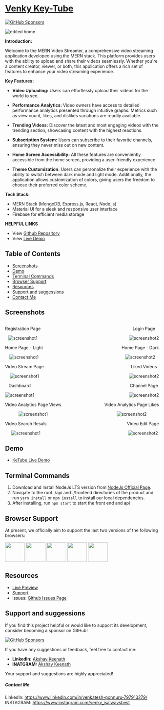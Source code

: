 # [Venky Key-Tube](https://github.com/438-venkatesh/Venky-KeTube) 
[![GitHub Sponsors](https://img.shields.io/badge/Sponsor-Akshay-brightgreen)](https://github.com/sponsors/438-venkatesh)

![edited home](https://github.com/438-venkatesh/Venky-KeTube/assets/47239801/51e6c54e-ac70-45e2-9a93-da8a37cd756f)


**Introduction:**

Welcome to the MERN Video Streamer, a comprehensive video streaming application developed using the MERN stack. This platform provides users with the ability to upload and share their videos seamlessly. Whether you're a content creator, viewer, or both, this application offers a rich set of features to enhance your video streaming experience.

**Key Features:**

- **Video Uploading:** Users can effortlessly upload their videos for the world to see.

- **Performance Analytics:** Video owners have access to detailed performance analytics presented through intuitive graphs. Metrics such as view count, likes, and dislikes variations are readily available.

- **Trending Videos:** Discover the latest and most engaging videos with the trending section, showcasing content with the highest reactions.

- **Subscription System:** Users can subscribe to their favorite channels, ensuring they never miss out on new content.

- **Home Screen Accessibility:** All these features are conveniently accessible from the home screen, providing a user-friendly experience.

- **Theme Customization:** Users can personalize their experience with the ability to switch between dark mode and light mode. Additionally, the application allows customization of colors, giving users the freedom to choose their preferred color scheme.

**Tech Stack:**

- MERN Stack (MongoDB, Express.js, React, Node.js)
- Material UI for a sleek and responsive user interface
- Firebase for efficient media storage


**HELPFUL LINKS**

- View [Github Repository](https://github.com/438-venkatesh/Venky-KeTube)
- View [Live Demo](https://venky-ketube.vercel.app/)

## Table of Contents

- [Screenshots](#screenshots)
- [Demo](#demo)
- [Terminal Commands](#terminal-commands)
- [Browser Support](#browser-support)
- [Resources](#resources)
- [Support and suggessions](#support-and-suggessions)
- [Contact Me](#contact-me)

## Screenshots

<div style="display: flex; justify-content: space-between; align-items: center;">
  <div style="text-align: center; max-width: 48%;">
    <p>Registration Page</p>
    <img alt="screenshot1" src="https://github.com/Akshaykeenath/MERN_video_streamer/assets/47239801/95d3d6a4-9a33-4cf2-8be4-bc6310f7b9fe" style="max-width: 100%;" />
  </div>
  <div style="text-align: center; max-width: 48%;">
    <p>Login Page</p>
    <img alt="screenshot2" src="https://github.com/Akshaykeenath/MERN_video_streamer/assets/47239801/94211fc5-f48b-43bd-a5f8-91bcb55f591b" style="max-width: 100%;" />
  </div>
</div>

<div style="display: flex; justify-content: space-between; align-items: center;">
  <div style="text-align: center; max-width: 48%;">
    <p>Home Page - Light </p>
    <img alt="screenshot1" src="https://github.com/Akshaykeenath/MERN_video_streamer/assets/47239801/b977af00-e58e-426f-8967-8289b4120a2d" style="max-width: 100%;" />
  </div>
  <div style="text-align: center; max-width: 48%;">
    <p>Home Page - Dark</p>
    <img alt="screenshot2" src="https://github.com/Akshaykeenath/MERN_video_streamer/assets/47239801/3a6dabab-214f-407d-86ca-749b1ee6623f" style="max-width: 100%;" />
  </div>
</div>

<div style="display: flex; justify-content: space-between; align-items: center;">
  <div style="text-align: center; max-width: 48%;">
    <p>Video Stream Page </p>
    <img alt="screenshot1" src="https://github.com/Akshaykeenath/MERN_video_streamer/assets/47239801/963c0430-9c6c-4ce1-93a7-27249d9c33ca" style="max-width: 100%;" />
  </div>
  <div style="text-align: center; max-width: 48%;">
    <p>Liked Videos</p>
    <img alt="screenshot2" src="https://github.com/Akshaykeenath/MERN_video_streamer/assets/47239801/37322e15-4101-4819-aba9-645f76466c46" style="max-width: 100%;" />
  </div>
</div>

<div style="display: flex; justify-content: space-between; align-items: center;">
  <div style="text-align: center; max-width: 48%;">
    <p>Dashboard </p>
    <img alt="screenshot1" src="https://github.com/Akshaykeenath/MERN_video_streamer/assets/47239801/49d902be-6a74-4e77-be0d-cf2d9aeab993" style="max-width: 100%;" />
  </div>
  <div style="text-align: center; max-width: 48%;">
    <p>Channel Page</p>
    <img alt="screenshot2" src="https://github.com/Akshaykeenath/MERN_video_streamer/assets/47239801/6fb3d5e4-244a-46f3-840d-0572c03588bb" style="max-width: 100%;" />
  </div>
</div>

<div style="display: flex; justify-content: space-between; align-items: center;">
  <div style="text-align: center; max-width: 48%;">
    <p>Video Analytics Page Views </p>
    <img alt="screenshot1" src="https://github.com/Akshaykeenath/MERN_video_streamer/assets/47239801/69b16362-799c-45f7-baaa-5ecc624e5243" style="max-width: 100%;" />
  </div>
  <div style="text-align: center; max-width: 48%;">
    <p>Video Analytics Page Likes</p>
    <img alt="screenshot2" src="https://github.com/Akshaykeenath/MERN_video_streamer/assets/47239801/c65e024e-5203-406a-a69f-9800753e27eb" style="max-width: 100%;" />
  </div>
</div>

<div style="display: flex; justify-content: space-between; align-items: center;">
  <div style="text-align: center; max-width: 48%;">
    <p>Video Search Resuls </p>
    <img alt="screenshot1" src="https://github.com/Akshaykeenath/MERN_video_streamer/assets/47239801/e0137e9f-d201-467b-99a5-5f738d5611bc" style="max-width: 100%;" />
  </div>
  <div style="text-align: center; max-width: 48%;">
    <p>Video Edit Page</p>
    <img alt="screenshot2" src="https://github.com/Akshaykeenath/MERN_video_streamer/assets/47239801/8e7d3f09-f1cb-4ec7-b953-f0d347b82062" style="max-width: 100%;" />
  </div>
</div>


## Demo

- [KeTube Live Demo](https://venky-ketube.vercel.app/)

## Terminal Commands

1. Download and Install NodeJs LTS version from [NodeJs Official Page](https://nodejs.org/en/download/).
2. Navigate to the root ./api and ./frontend directories of the product and run `yarn install` or `npm install` to install our local dependencies.
3. After installing, run `npm start` to start the front end and api


## Browser Support

At present, we officially aim to support the last two versions of the following browsers:

<img src="https://s3.amazonaws.com/creativetim_bucket/github/browser/chrome.png" width="64" height="64"> <img src="https://s3.amazonaws.com/creativetim_bucket/github/browser/firefox.png" width="64" height="64"> <img src="https://s3.amazonaws.com/creativetim_bucket/github/browser/edge.png" width="64" height="64"> <img src="https://s3.amazonaws.com/creativetim_bucket/github/browser/safari.png" width="64" height="64"> <img src="https://s3.amazonaws.com/creativetim_bucket/github/browser/opera.png" width="64" height="64">

## Resources

- [Live Preview](https://ketube.netlify.app/)
- [Support](https://www.linkedin.com/in/akshaykeenath/)
- Issues: [Github Issues Page](https://github.com/Akshaykeenath/MERN_video_streamer/issues)


## Support and suggessions

If you find this project helpful or would like to support its development, consider becoming a sponsor on GitHub!

[![GitHub Sponsors](https://img.shields.io/badge/Sponsor-Akshay-brightgreen)](https://github.com/sponsors/Akshaykeenath)

If you have any suggestions or feedback, feel free to contact me:

- **LinkedIn:** [Akshay Keenath](https://www.linkedin.com/in/venkatesh-ponnuru-797913279/)
- **INATGRAM:** [Akshay Keenath](https://www.instagram.com/venky_isalwaysbest)

Your support and suggestions are highly appreciated!


##### Contact Me


 LinkedIn: <https://www.linkedin.com/in/venkatesh-ponnuru-797913279/><br>
 INSTAGRAM: <https://www.instagram.com/venky_isalwaysbest>
